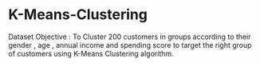# K-Means-Clustering

Dataset Objective : To Cluster 200 customers in groups according to their gender , age , annual income and spending score to target the right group of customers using K-Means Clustering algorithm.

